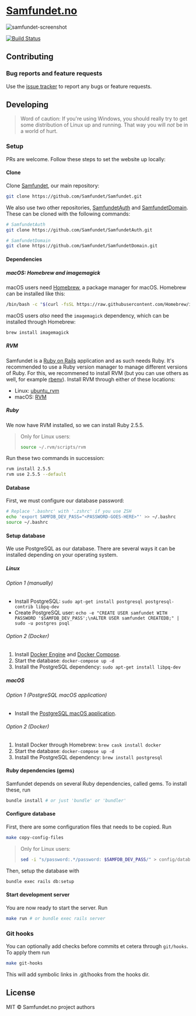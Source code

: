 # [Samfundet.no](http://samfundet.no)

![samfundet-screenshot](http://i.imgur.com/8n5hDoC.png)

[![Build Status](https://travis-ci.org/Samfundet/Samfundet.svg?branch=master)](https://travis-ci.org/Samfundet/Samfundet)

## Contributing

### Bug reports and feature requests

Use the [issue tracker](https://github.com/Samfundet/Samfundet/issues) to report any bugs or feature requests.

## Developing

> Word of caution: If you're using Windows, you should really try to get some distribution of Linux up and running. That way you will *not* be in a world of hurt.

### Setup

PRs are welcome. Follow these steps to set the website up locally:

#### Clone

Clone [Samfundet](https://github.com/Samfundet/Samfundet), our main repository:

```bash
git clone https://github.com/Samfundet/Samfundet.git
```

We also use two other repositories, [SamfundetAuth](https://github.com/Samfundet/SamfundetAuth) and [SamfundetDomain](https://github.com/Samfundet/SamfundetDomain). These can be cloned with the following commands:

```bash
# SamfundetAuth
git clone https://github.com/Samfundet/SamfundetAuth.git

# SamfundetDomain
git clone https://github.com/Samfundet/SamfundetDomain.git
```

#### Dependencies

##### macOS: Homebrew and imagemagick

macOS users need [Homebrew](https://brew.sh/), a package manager for macOS. Homebrew can be installed like this:

```bash
/bin/bash -c "$(curl -fsSL https://raw.githubusercontent.com/Homebrew/install/master/install.sh)"
```

macOS users *also* need the `imagemagick` dependency, which can be installed through Homebrew:

```bash
brew install imagemagick
```

##### RVM

Samfundet is a [Ruby on Rails](https://rubyonrails.org/) application and as such needs Ruby. It's recommended to use a Ruby version manager to manage different versions of Ruby. For this, we recommened to install RVM (but you can use others as well, for example [rbenv](https://github.com/rbenv/rbenv)). Install RVM through either of these locations:

- Linux: [ubuntu_rvm](https://github.com/rvm/ubuntu_rvm)
- macOS: [RVM](https://rvm.io/)

##### Ruby

We now have RVM installed, so we can install Ruby 2.5.5.

> Only for Linux users:
>
> ```bash
> source ~/.rvm/scripts/rvm
> ```

Run these two commands in succession:

```bash
rvm install 2.5.5
rvm use 2.5.5 --default
```

#### Database

First, we must configure our database password:

```bash
# Replace '.bashrc' with '.zshrc' if you use ZSH
echo 'export SAMFDB_DEV_PASS="<PASSWORD-GOES-HERE>"' >> ~/.bashrc
source ~/.bashrc
```

#### Setup database

We use PostgreSQL as our database. There are several ways it can be installed depending on your operating system.

##### Linux

###### Option 1 (manually)

- Install PostgreSQL: `sudo apt-get install postgresql postgresql-contrib libpq-dev`
- Create PostgreSQL user: `echo -e "CREATE USER samfundet WITH PASSWORD '$SAMFDB_DEV_PASS';\nALTER USER samfundet CREATEDB;" | sudo -u postgres psql`

###### Option 2 (Docker)

1. Install [Docker Engine](https://docs.docker.com/install/linux/docker-ce/ubuntu/) and [Docker Compose](https://docs.docker.com/compose/install/).
2. Start the database: `docker-compose up -d`
3. Install the PostgreSQL dependency: `sudo apt-get install libpq-dev`

##### macOS

###### Option 1 (PostgreSQL macOS application)

- Install the [PostgreSQL macOS application](https://postgresapp.com/).

###### Option 2 (Docker)

1. Install Docker through Homebrew: `brew cask install docker`
2. Start the database: `docker-compose up -d`
3. Install the PostgreSQL dependency: `brew install postgresql`

#### Ruby dependencies (gems)

Samfundet depends on several Ruby dependencies, called gems. To install these, run

```bash
bundle install # or just 'bundle' or 'bundler'
```

#### Configure database

First, there are some configuration files that needs to be copied. Run

```bash
make copy-config-files
```

> Only for Linux users:
>
> ```bash
> sed -i "s/password:.*/password: $SAMFDB_DEV_PASS/" > config/database.yml
> ```

Then, setup the database with

```bash
bundle exec rails db:setup
```

#### Start development server

You are now ready to start the server. Run

```bash
make run # or bundle exec rails server
```

### Git hooks

You can optionally add checks before commits et cetera through `git/hooks`. To apply them run

```bash
make git-hooks
```

This will add symbolic links in .git/hooks from the hooks dir.

## License

MIT © Samfundet.no project authors
